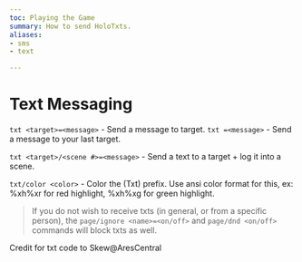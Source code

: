 ```yaml
---
toc: Playing the Game
summary: How to send HoloTxts.
aliases:
- sms
- text

---
```


# Text Messaging

`txt <target>=<message>` - Send a message to target.
`txt =<message>` - Send a message to your last target.

`txt <target>/<scene #>=<message>` - Send a text to a target + log it into a scene.

`txt/color <color>` - Color the (Txt) prefix. Use ansi color format for this, ex: \%xh\%xr for red highlight, \%xh\%xg for green highlight.

> If you do not wish to receive txts (in general, or from a specific person), the `page/ignore <name>=<on/off>` and `page/dnd <on/off>` commands will block txts as well.

Credit for txt code to Skew@AresCentral
